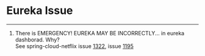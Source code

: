 # Eureka Issue
***
1. There is EMERGENCY! EUREKA MAY BE INCORRECTLY... in eureka dashborad. Why?  
See spring-cloud-netflix issue [1322](https://github.com/spring-cloud/spring-cloud-netflix/issues/1322 "When client have been down (process kill or server down), still not removed from the Eureka"),
issue [1195](https://github.com/spring-cloud/spring-cloud-netflix/issues/1195 "EMERGENCY! EUREKA MAY BE INCORRECTLY CLAIMING INSTANCES ARE UP WHEN THEY'RE NOT. RENEWALS ARE LESSER THAN THRESHOLD AND HENCE THE INSTANCES ARE NOT BEING EXPIRED JUST TO BE SAFE.")

